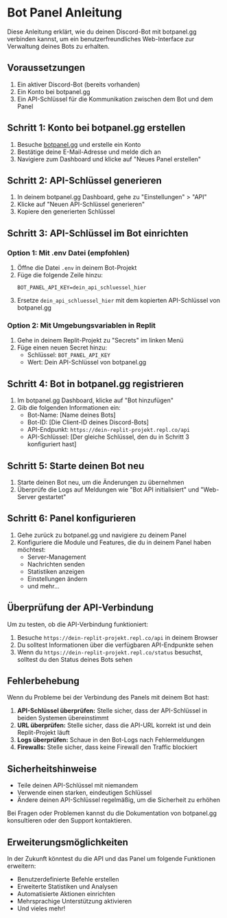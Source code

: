 # Bot Panel Anleitung

Diese Anleitung erklärt, wie du deinen Discord-Bot mit botpanel.gg verbinden kannst, um ein benutzerfreundliches Web-Interface zur Verwaltung deines Bots zu erhalten.

## Voraussetzungen

1. Ein aktiver Discord-Bot (bereits vorhanden)
2. Ein Konto bei botpanel.gg
3. Ein API-Schlüssel für die Kommunikation zwischen dem Bot und dem Panel

## Schritt 1: Konto bei botpanel.gg erstellen

1. Besuche [botpanel.gg](https://botpanel.gg) und erstelle ein Konto
2. Bestätige deine E-Mail-Adresse und melde dich an
3. Navigiere zum Dashboard und klicke auf "Neues Panel erstellen"

## Schritt 2: API-Schlüssel generieren

1. In deinem botpanel.gg Dashboard, gehe zu "Einstellungen" > "API"
2. Klicke auf "Neuen API-Schlüssel generieren"
3. Kopiere den generierten Schlüssel

## Schritt 3: API-Schlüssel im Bot einrichten

### Option 1: Mit .env Datei (empfohlen)

1. Öffne die Datei `.env` in deinem Bot-Projekt
2. Füge die folgende Zeile hinzu:
   ```
   BOT_PANEL_API_KEY=dein_api_schluessel_hier
   ```
3. Ersetze `dein_api_schluessel_hier` mit dem kopierten API-Schlüssel von botpanel.gg

### Option 2: Mit Umgebungsvariablen in Replit

1. Gehe in deinem Replit-Projekt zu "Secrets" im linken Menü
2. Füge einen neuen Secret hinzu:
   - Schlüssel: `BOT_PANEL_API_KEY`
   - Wert: Dein API-Schlüssel von botpanel.gg

## Schritt 4: Bot in botpanel.gg registrieren

1. Im botpanel.gg Dashboard, klicke auf "Bot hinzufügen"
2. Gib die folgenden Informationen ein:
   - Bot-Name: [Name deines Bots]
   - Bot-ID: [Die Client-ID deines Discord-Bots]
   - API-Endpunkt: `https://dein-replit-projekt.repl.co/api`
   - API-Schlüssel: [Der gleiche Schlüssel, den du in Schritt 3 konfiguriert hast]

## Schritt 5: Starte deinen Bot neu

1. Starte deinen Bot neu, um die Änderungen zu übernehmen
2. Überprüfe die Logs auf Meldungen wie "Bot API initialisiert" und "Web-Server gestartet"

## Schritt 6: Panel konfigurieren

1. Gehe zurück zu botpanel.gg und navigiere zu deinem Panel
2. Konfiguriere die Module und Features, die du in deinem Panel haben möchtest:
   - Server-Management
   - Nachrichten senden
   - Statistiken anzeigen
   - Einstellungen ändern
   - und mehr...

## Überprüfung der API-Verbindung

Um zu testen, ob die API-Verbindung funktioniert:

1. Besuche `https://dein-replit-projekt.repl.co/api` in deinem Browser
2. Du solltest Informationen über die verfügbaren API-Endpunkte sehen
3. Wenn du `https://dein-replit-projekt.repl.co/status` besuchst, solltest du den Status deines Bots sehen

## Fehlerbehebung

Wenn du Probleme bei der Verbindung des Panels mit deinem Bot hast:

1. **API-Schlüssel überprüfen:** Stelle sicher, dass der API-Schlüssel in beiden Systemen übereinstimmt
2. **URL überprüfen:** Stelle sicher, dass die API-URL korrekt ist und dein Replit-Projekt läuft
3. **Logs überprüfen:** Schaue in den Bot-Logs nach Fehlermeldungen
4. **Firewalls:** Stelle sicher, dass keine Firewall den Traffic blockiert

## Sicherheitshinweise

- Teile deinen API-Schlüssel mit niemandem
- Verwende einen starken, eindeutigen Schlüssel
- Ändere deinen API-Schlüssel regelmäßig, um die Sicherheit zu erhöhen

Bei Fragen oder Problemen kannst du die Dokumentation von botpanel.gg konsultieren oder den Support kontaktieren.

## Erweiterungsmöglichkeiten

In der Zukunft könntest du die API und das Panel um folgende Funktionen erweitern:

- Benutzerdefinierte Befehle erstellen
- Erweiterte Statistiken und Analysen
- Automatisierte Aktionen einrichten
- Mehrsprachige Unterstützung aktivieren
- Und vieles mehr!